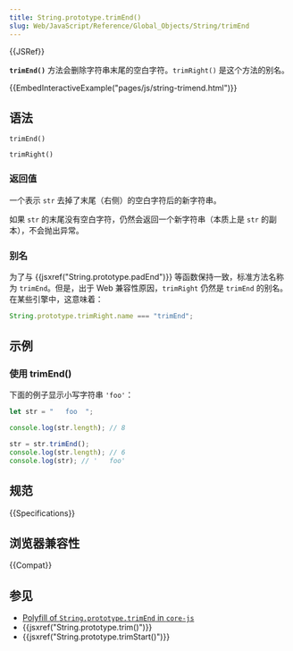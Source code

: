 ```yaml
---
title: String.prototype.trimEnd()
slug: Web/JavaScript/Reference/Global_Objects/String/trimEnd
---
```


{{JSRef}}

**`trimEnd()`** 方法会删除字符串末尾的空白字符。`trimRight()` 是这个方法的别名。

{{EmbedInteractiveExample("pages/js/string-trimend.html")}}

## 语法

```js-nolint
trimEnd()

trimRight()
```

### 返回值

一个表示 `str` 去掉了末尾（右侧）的空白字符后的新字符串。

如果 `str` 的末尾没有空白字符，仍然会返回一个新字符串（本质上是 `str` 的副本），不会抛出异常。

### 别名

为了与 {{jsxref("String.prototype.padEnd")}} 等函数保持一致，标准方法名称为 `trimEnd`。但是，出于 Web 兼容性原因，`trimRight` 仍然是 `trimEnd` 的别名。在某些引擎中，这意味着：

```js
String.prototype.trimRight.name === "trimEnd";
```

## 示例

### 使用 trimEnd()

下面的例子显示小写字符串 `'foo'`：

```js
let str = "   foo  ";

console.log(str.length); // 8

str = str.trimEnd();
console.log(str.length); // 6
console.log(str); // '   foo'
```

## 规范

{{Specifications}}

## 浏览器兼容性

{{Compat}}

## 参见

- [Polyfill of `String.prototype.trimEnd` in `core-js`](https://github.com/zloirock/core-js#ecmascript-string-and-regexp)
- {{jsxref("String.prototype.trim()")}}
- {{jsxref("String.prototype.trimStart()")}}
